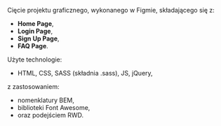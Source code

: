 Cięcie projektu graficznego, wykonanego w Figmie, składającego się z:
* <b>Home Page</b>,
* <b>Login Page</b>,
* <b>Sign Up Page</b>,
* <b>FAQ Page</b>.

Użyte technologie:
* HTML, CSS, SASS (składnia .sass), JS, jQuery,

z zastosowaniem: 
* nomenklatury BEM,
* biblioteki Font Awesome,
* oraz podejściem RWD.
